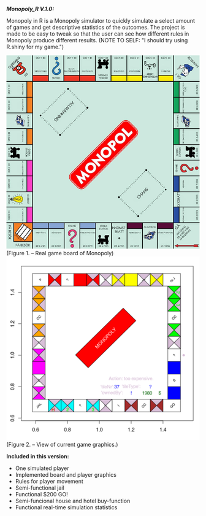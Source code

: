 _**Monopoly_R V.1.0:**_

Monopoly in R is a Monopoly simulator to quickly simulate a select amount of games
and get descriptive statistics of the outcomes. The project is made to be easy to 
tweak so that the user can see how different rules in Monopoly produce different 
results. (NOTE TO SELF: "I should try using R.shiny for my game.")

<img src="https://github.com/23ThomasStreet/Monopoly-in-R/blob/main/monopolyReal.jpeg?raw=true?" width="600">
(Figure 1. – Real game board of Monopoly)

<img src="https://github.com/23ThomasStreet/Monopoly-in-R/blob/main/boardTest.png?raw=true?" width="600">
(Figure 2. – View of current game graphics.)

**Included in this version:**
* One simulated player
* Implemented board and player graphics
* Rules for player movement
* Semi-functional jail
* Functional $200 GO!
* Semi-funcional house and hotel buy-function
* Functional real-time simulation statistics
